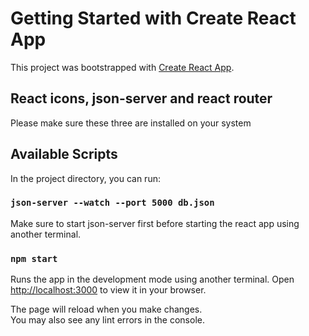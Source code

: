 # Getting Started with Create React App

This project was bootstrapped with [Create React App](https://github.com/facebook/create-react-app).

## React icons, json-server and react router

Please make sure these three are installed on your system 

## Available Scripts

In the project directory, you can run:

### `json-server --watch --port 5000 db.json`

Make sure to start json-server first before starting the react app using another terminal.

### `npm start`

Runs the app in the development mode using another terminal.
Open [http://localhost:3000](http://localhost:3000) to view it in your browser.

The page will reload when you make changes.\
You may also see any lint errors in the console.


